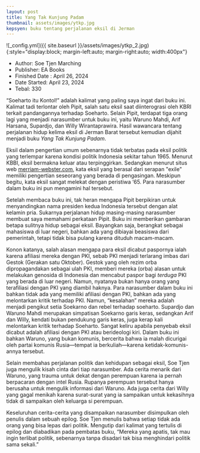 ```yaml
---
layout: post
title: Yang Tak Kunjung Padam
thumbnail: assets/images/ytkp.jpg
kepsyen: buku tentang perjalanan eksil di Jerman
---
```


![_config.yml]({{ site.baseurl }}/assets/images/ytkp_2.jpg){:style="display:block; margin-left:auto; margin-right:auto; width:400px"}

- Author: Soe Tjen Marching
- Publisher: EA Books
- Finished Date : April 26, 2024
- Date Started: April 23, 2024
- Tebal: 330

“Soeharto itu Kontol!” adalah kalimat yang paling saya ingat dari buku ini. Kalimat tadi terlontar oleh Pipit, salah satu eksil saat diinterograsi oleh KBRI terkait pandangannya terhadap Soeharto.  Selain Pipit, terdapat tiga orang lagi yang menjadi narasumber untuk buku ini, yaitu Waruno Mahdi, Arif Harsana, Supardjo, dan Willy Wirantaprawira. Hasil wawancara tentang perjalanan hidup kelima eksil di Jerman Barat tersebut  kemudian dijahit menjadi buku *Yang Tak Kunjung Padam*.

Eksil dalam pengertian umum sebenarnya tidak terbatas pada eksil politik yang terlempar karena kondisi politik Indonesia sekitar tahun 1965. Menurut KBBI, eksil bermakna keluar atau terpinggirkan. Sedangkan menurut situs web [merriam-webster.com](http://merriam-webster.com/), kata eksil yang berasal dari serapan "exile" memiliki pengertian seseorang yang berada di pengasingan. Meskipun begitu, kata eksil sangat melekat dengan peristiwa ‘65. Para narasumber dalam buku ini pun mengamini hal tersebut.

Setelah membaca buku ini, tak heran mengapa Pipit berpikiran untuk menyandingkan nama presiden kedua Indonesia tersebut dengan alat kelamin pria. Sukarnya perjalanan hidup masing-masing narasumber membuat saya memahami perkataan Pipit. Buku ini memberikan gambaran betapa sulitnya hidup sebagai eksil. Bayangkan saja, berangkat sebagai mahasiswa di luar negeri, bahkan ada yang dibiayai beasiswa dari pemerintah, tetapi tidak bisa pulang karena dituduh macam-macam.

Konon katanya, salah alasan mengapa para eksil dicabut paspornya ialah karena afiliasi mereka dengan PKI, sebab PKI menjadi terlarang imbas dari Gestok (Gerakan satu Oktober). Gestok yang oleh rezim orba dipropagandakan sebagai ulah PKI, memberi mereka (orba) alasan untuk melakukan genosida di Indonesia dan mencabut paspor bagi *terduga* PKI yang berada di luar negeri. Namun, nyatanya bukan hanya orang yang terafiliasi dengan PKI yang diambil haknya. Para narasumber dalam buku ini bahkan tidak ada yang memiliki afiliasi dengan PKI, bahkan ada yang melontarkan kritik terhadap PKI. Namun,  “kesalahan” mereka adalah menjadi pengikut setia Soekarno dan rebel terhadap soeharto. Supardjo dan Waruno Mahdi merupakan simpatisan Soekarno garis keras, sedangkan Arif dan Willy, kendati bukan pendukung garis keras, juga kerap kali melontarkan kritik terhadap Soeharto. Sangat keliru apabila penyebab eksil dicabut adalah afiliasi dengan PKI atau berideologi kiri. Dalam buku ini bahkan Waruno, yang bukan komunis, bercerita bahwa ia malah dicurigai oleh partai komunis Rusia—tempat ia berkuliah—karena ketidak-komunis-annya tersebut.  

Selain membahas perjalanan politik dan kehidupan sebagai eksil, Soe Tjen juga mengulik kisah cinta dari tiap narasumber. Ada cerita menarik dari Waruno, yang trauma untuk dekat dengan perempuan karena ia pernah berpacaran dengan intel Rusia. Rupanya perempuan tersebut hanya berusaha untuk mengulik informasi dari Waruno. Ada juga cerita dari Willy yang gagal menikah karena surat-surat yang ia sampaikan untuk kekasihnya tidak di sampaikan oleh keluarga si perempuan. 

Keseluruhan cerita-cerita yang disampaikan narasumber disimpulkan oleh penulis dalam sebuah epilog. Soe Tjen menulis bahwa setiap tidak ada orang yang bisa lepas dari politik. Mengutip dari kalimat yang tertulis di epilog dan diabadikan pada pembatas buku, “Mereka yang apatis, tak mau ingin terlibat politik, sebenarnya tanpa disadari tak bisa menghindari politik sama sekali.”